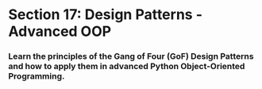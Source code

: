 # Section 17: Design Patterns - Advanced OOP
### Learn the principles of the Gang of Four (GoF) Design Patterns and how to apply them in advanced Python Object-Oriented Programming.